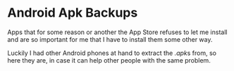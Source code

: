 # Android Apk Backups

Apps that for some reason or another the App Store refuses to let me install and are so important for me that I have to install them some other way.

Luckily I had other Android phones at hand to extract the *.apk*s from, so here they are, in case it can help other people with the same problem.